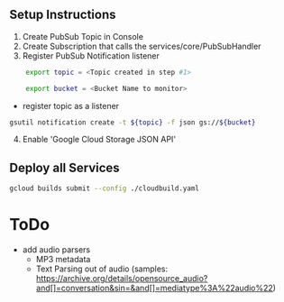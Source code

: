 

## Setup Instructions
1. Create PubSub Topic in Console
2. Create Subscription that calls the services/core/PubSubHandler
3. Register PubSub Notification listener
```Bash
    export topic = <Topic created in step #1>
```
```Bash
    export bucket = <Bucket Name to monitor> 
```
- register topic as a listener
```bash
gsutil notification create -t ${topic} -f json gs://${bucket}
```

4. Enable 'Google Cloud Storage JSON API'

## Deploy all Services
```bash
gcloud builds submit --config ./cloudbuild.yaml
```

# ToDo
- add audio parsers
    - MP3 metadata
    - Text Parsing out of audio (samples: https://archive.org/details/opensource_audio?and[]=conversation&sin=&and[]=mediatype%3A%22audio%22)
     